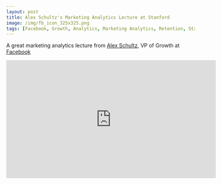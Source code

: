 ```yaml
---
layout: post
title: Alex Schultz's Marketing Analytics Lecture at Stanford 
image: /img/fb_icon_325x325.png
tags: [Facebook, Growth, Analytics, Marketing Analytics, Retention, Stanford University, Video]
---
```


A great marketing analytics lecture from [Alex Schultz](https://www.linkedin.com/in/alexorig/), VP of Growth at [Facebook](https://facebook.com)

<iframe width="560" height="315" src="https://www.youtube.com/embed/URiIsrdplbo" frameborder="0" allowfullscreen></iframe>
